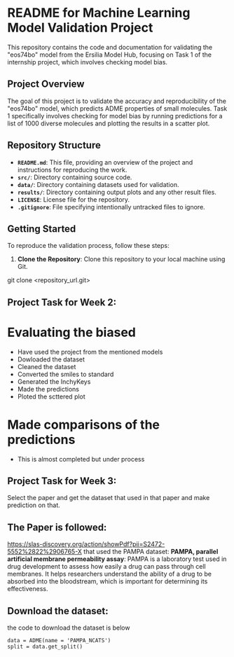 # README for Machine Learning Model Validation Project

This repository contains the code and documentation for validating the "eos74bo" model from the Ersilia Model Hub, focusing on Task 1 of the internship project, which involves checking model bias.

## Project Overview

The goal of this project is to validate the accuracy and reproducibility of the "eos74bo" model, which predicts ADME properties of small molecules. Task 1 specifically involves checking for model bias by running predictions for a list of 1000 diverse molecules and plotting the results in a scatter plot.

## Repository Structure

- **`README.md`**: This file, providing an overview of the project and instructions for reproducing the work.
- **`src/`**: Directory containing source code.
- **`data/`**: Directory containing datasets used for validation.
- **`results/`**: Directory containing output plots and any other result files.
- **`LICENSE`**: License file for the repository.
- **`.gitignore`**: File specifying intentionally untracked files to ignore.

## Getting Started

To reproduce the validation process, follow these steps:

1. **Clone the Repository**: Clone this repository to your local machine using Git.

git clone <repository_url.git>

## Project Task for Week 2:
# Evaluating the biased
- Have used the project from the mentioned models
- Dowloaded the dataset
- Cleaned the dataset
- Converted the smiles to standard
- Generated the InchyKeys
- Made the predictions
- Ploted the scttered plot
# Made comparisons of the predictions
- This is almost completed but under process
## Project Task for Week 3:

Select the paper and get the dataset that used in that paper and make prediction on that.

## The Paper is followed:

<https://slas-discovery.org/action/showPdf?pii=S2472-5552%2822%2906765-X> that used the PAMPA dataset:
**PAMPA, parallel artificial membrane permeability assay**: PAMPA is a laboratory test used in drug development to assess how easily a drug can pass through cell membranes. It helps researchers understand the ability of a drug to be absorbed into the bloodstream, which is important for determining its effectiveness.

## Download the dataset:

the code to download the dataset is below

```from tdc.single_pred import ADME
data = ADME(name = 'PAMPA_NCATS')
split = data.get_split()
```



